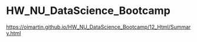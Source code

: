 # HW_NU_DataScience_Bootcamp
https://oimartin.github.io/HW_NU_DataScience_Bootcamp/12_Html/Summary.html 
